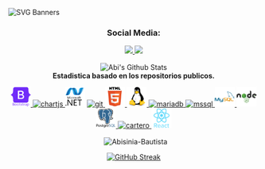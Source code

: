 <!--
## <div align="center"> Mi perrito se llama Bruno  :dog: -->

<!--
<h1 align="center"> Welcome to my profile ❤️ </h1> -->
![SVG Banners](https://svg-banners.vercel.app/api?type=typeWriter&text1=Welcome%20To%20My%20Profile&width=1000&height=300&color=black)
<h3 align="center"> Social Media: </h3>
  <p align="center">
    <a href="https://stackoverflow.com/users/22259843/abisinia">
      <img src="https://img.shields.io/badge/stack%20overflow-FEFDFC?&style=for-the-badge&logo=stack%20overflow&logoColor=ef8236&color=black&labelColor=black">
    </a>
    <a href="https://instagram.com/_menciia_"> 
      <img src="https://img.shields.io/badge/Instagram-FEFDFC?&style=for-the-badge&logo=Instagram&logoColor=E4405F&labelColor=black&color=black">
    </a>
    <!--
    <a href="https://www.linkedin.com/in/bautista-abisinia"> 
      <img src="https://img.shields.io/badge/linkedin-FEFDFC?&style=for-the-badge&logo=linkedin&logoColor=0e76a8&labelColor=black&color=black">
    </a> -->
  </p>

<div>
<p align="center">
  <a><img height="192px" align="center" alt="Abi's Github Stats" src="https://github-readme-stats.vercel.app/api/?username=Abisinia-Bautista&theme=dark&show_icons=true&border_radius=10"/></a>
  <br/>
  <!--
 <a href="https://github.com/anuraghazra/github-readme-stats"><img height="192px" width="500px" align="center" alt="Abi's Top Languages" src="https://github-readme-stats.vercel.app/api/top-langs/?username=Abisinia-Bautista&hide_progress=true&theme=jolly&border_radius=10" /></a>
  <br/> -->
  <b>Estadistica basado en los repositorios publicos.</b>
</p>
</div>

<p align="center"><a href="https://getbootstrap.com" target="_blank" rel="noreferrer"> <img src="https://raw.githubusercontent.com/devicons/devicon/master/icons/bootstrap/bootstrap-plain-wordmark.svg" alt="bootstrap" width="40" height="40"/> </a> <a href="https://www.chartjs.org" target="_blank" rel="noreferrer"> <img src="https://www.chartjs.org/media/logo-title.svg" alt="chartjs" width="40" height="40"/> </a> <img src="https://raw.githubusercontent.com/devicons/devicon/master/icons/dot-net/dot-net-original-wordmark.svg" alt="dotnet" width="40" height="40"/> </a><a href="https://git-scm.com/" target="_blank" rel="noreferrer"> <img src="https://www.vectorlogo.zone/logos/git-scm/git-scm-icon.svg" alt="git" width="40" height="40"/> </a> <a href="https://www.w3.org/html/" target="_blank" rel="noreferrer"> <img src="https://raw.githubusercontent.com/devicons/devicon/master/icons/html5/html5-original-wordmark.svg" alt="html5" width="40" height="40"/> </a> <a href="https://www.linux.org/" target="_blank" rel="noreferrer"> <img src="https://raw.githubusercontent.com/devicons/devicon/master/icons/linux/linux-original.svg" alt="linux" width="40" height="40"/> </a> <a href="https://mariadb.org/" target="_blank" rel="noreferrer"> <img src="https://www.vectorlogo.zone/logos/mariadb/mariadb-icon.svg" alt="mariadb" width="40" height="40"/> </a><a href="https://www.microsoft.com/en-us/sql-server" target="_blank" rel="noreferrer"> <img src="https://www.svgrepo.com/show/303229/microsoft-sql-server-logo.svg" alt="mssql" width="40" height="40"/> </a> <a href="https://www.mysql.com/" target="_blank" rel="noreferrer"> <img src="https://raw.githubusercontent.com/devicons/devicon/master/icons/mysql/mysql-original-wordmark.svg" alt="mysql" width="40" height="40"/> </a> <a href="https://nodejs.org" target="_blank" rel="noreferrer"> <img src="https://raw.githubusercontent.com/devicons/devicon/master/icons/nodejs/nodejs-original-wordmark.svg" alt="nodejs" width="40" height="40"/> </a> <a href="https://www.postgresql.org" target="_blank" rel="noreferrer"> <img src="https://raw.githubusercontent.com/devicons/devicon/master/icons/postgresql/postgresql-original-wordmark.svg" alt="postgresql" width="40" height="40"/> </a> <a href="https://postman.com" target="_blank" rel="noreferrer"> <img src="https://www.vectorlogo.zone/logos/getpostman/getpostman-icon.svg" alt="cartero" width="40" height="40"/> </a> <a href="https://reactjs.org/" target="_blank" rel="noreferrer"> <img src="https://raw.githubusercontent.com/devicons/devicon/master/icons/react/react-original-wordmark.svg" alt="react" width="40" height="40"/> </a> </p>

<!--<p><img align="left" src="https://github-readme-stats.vercel.app/api/top-langs?username=Abisinia-Bautista&show_icons=true&locale=en&layout=compact" alt="Abisinia-Bautista" /></p> -->

<p align="center">&nbsp; <img align="center" src="https://github-readme-stats.vercel.app/api?username=Abisinia-Bautista&show_icons=true&theme=transparent&locale=en" alt="Abisinia-Bautista" /></p>

<p align="center"><a href="https://git.io/streak-stats"><img src="https://github-readme-streak-stats.herokuapp.com?user=Abisinia-Bautista&theme=java-dark&hide_border=true&border_radius=0&date_format=j%20M%5B%20Y%5D&hide_current_streak=true" alt="GitHub Streak" /></a></p>

<!--
<p align="left">
  <a href="https://github.com/Abisinia-Bautista?tab=repositories"><img alt="All Repositories" title="All Repositories" src="https://custom-icon-badges.herokuapp.com/badge/-All%20Repos-2962FF?style=for-the-badge&logoColor=white&logo=repo"/></a>
</p>
-->
